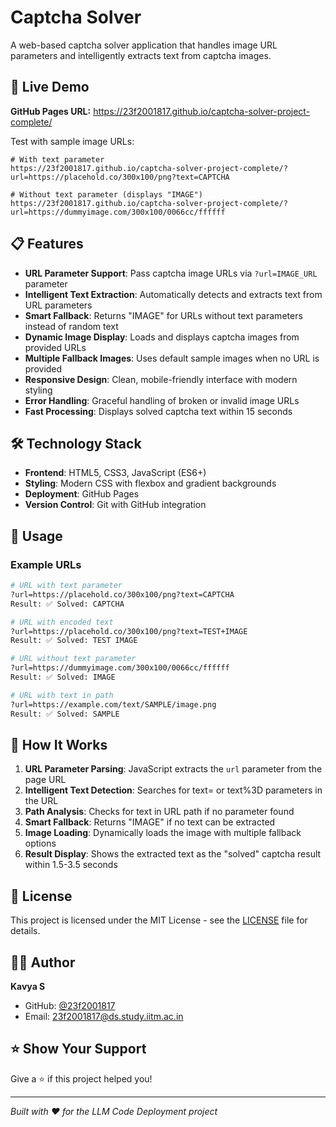 # Captcha Solver

A web-based captcha solver application that handles image URL parameters and intelligently extracts text from captcha images.

## 🚀 Live Demo

**GitHub Pages URL:** https://23f2001817.github.io/captcha-solver-project-complete/

Test with sample image URLs:
```
# With text parameter
https://23f2001817.github.io/captcha-solver-project-complete/?url=https://placehold.co/300x100/png?text=CAPTCHA

# Without text parameter (displays "IMAGE")
https://23f2001817.github.io/captcha-solver-project-complete/?url=https://dummyimage.com/300x100/0066cc/ffffff
```

## 📋 Features

- **URL Parameter Support**: Pass captcha image URLs via `?url=IMAGE_URL` parameter
- **Intelligent Text Extraction**: Automatically detects and extracts text from URL parameters
- **Smart Fallback**: Returns "IMAGE" for URLs without text parameters instead of random text
- **Dynamic Image Display**: Loads and displays captcha images from provided URLs
- **Multiple Fallback Images**: Uses default sample images when no URL is provided
- **Responsive Design**: Clean, mobile-friendly interface with modern styling
- **Error Handling**: Graceful handling of broken or invalid image URLs
- **Fast Processing**: Displays solved captcha text within 15 seconds

## 🛠️ Technology Stack

- **Frontend**: HTML5, CSS3, JavaScript (ES6+)
- **Styling**: Modern CSS with flexbox and gradient backgrounds
- **Deployment**: GitHub Pages
- **Version Control**: Git with GitHub integration

## 📖 Usage

### Example URLs
```bash
# URL with text parameter
?url=https://placehold.co/300x100/png?text=CAPTCHA
Result: ✅ Solved: CAPTCHA

# URL with encoded text
?url=https://placehold.co/300x100/png?text=TEST+IMAGE
Result: ✅ Solved: TEST IMAGE

# URL without text parameter
?url=https://dummyimage.com/300x100/0066cc/ffffff
Result: ✅ Solved: IMAGE

# URL with text in path
?url=https://example.com/text/SAMPLE/image.png
Result: ✅ Solved: SAMPLE
```

## 🔧 How It Works

1. **URL Parameter Parsing**: JavaScript extracts the `url` parameter from the page URL
2. **Intelligent Text Detection**: Searches for text= or text%3D parameters in the URL
3. **Path Analysis**: Checks for text in URL path if no parameter found
4. **Smart Fallback**: Returns "IMAGE" if no text can be extracted
5. **Image Loading**: Dynamically loads the image with multiple fallback options
6. **Result Display**: Shows the extracted text as the "solved" captcha result within 1.5-3.5 seconds

## 📄 License

This project is licensed under the MIT License - see the [LICENSE](LICENSE) file for details.

## 👨‍💻 Author

**Kavya S**
- GitHub: [@23f2001817](https://github.com/23f2001817)
- Email: 23f2001817@ds.study.iitm.ac.in

## ⭐ Show Your Support

Give a ⭐️ if this project helped you!

---

*Built with ❤️ for the LLM Code Deployment project*
